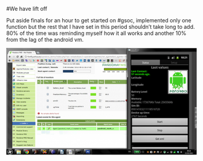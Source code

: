 #We have lift off

Put aside finals for an hour to get started on #gsoc, implemented only one function but the rest that I have set in this period shouldn’t take long to add. 80% of the time was reminding myself how it all works and another 10% from the lag of the android vm.

![pandora](/images/posts/pandora-1024x575.png)